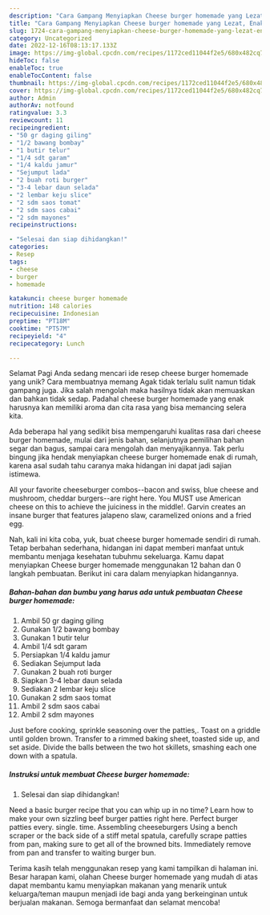 ```yaml
---
description: "Cara Gampang Menyiapkan Cheese burger homemade yang Lezat, Enak"
title: "Cara Gampang Menyiapkan Cheese burger homemade yang Lezat, Enak"
slug: 1724-cara-gampang-menyiapkan-cheese-burger-homemade-yang-lezat-enak
category: Uncategorized
date: 2022-12-16T08:13:17.133Z
image: https://img-global.cpcdn.com/recipes/1172ced11044f2e5/680x482cq70/cheese-burger-homemade-foto-resep-utama.jpg
hideToc: false
enableToc: true
enableTocContent: false
thumbnail: https://img-global.cpcdn.com/recipes/1172ced11044f2e5/680x482cq70/cheese-burger-homemade-foto-resep-utama.jpg
cover: https://img-global.cpcdn.com/recipes/1172ced11044f2e5/680x482cq70/cheese-burger-homemade-foto-resep-utama.jpg
author: Admin
authorAv: notfound
ratingvalue: 3.3
reviewcount: 11
recipeingredient:
- "50 gr daging giling"
- "1/2 bawang bombay"
- "1 butir telur"
- "1/4 sdt garam"
- "1/4 kaldu jamur"
- "Sejumput lada"
- "2 buah roti burger"
- "3-4 lebar daun selada"
- "2 lembar keju slice"
- "2 sdm saos tomat"
- "2 sdm saos cabai"
- "2 sdm mayones"
recipeinstructions:

- "Selesai dan siap dihidangkan!"
categories:
- Resep
tags:
- cheese
- burger
- homemade

katakunci: cheese burger homemade 
nutrition: 148 calories
recipecuisine: Indonesian
preptime: "PT18M"
cooktime: "PT57M"
recipeyield: "4"
recipecategory: Lunch

---
```



Selamat Pagi Anda sedang mencari ide resep cheese burger homemade yang unik? Cara membuatnya memang Agak tidak terlalu sulit namun tidak gampang juga. Jika salah mengolah maka hasilnya tidak akan memuaskan dan bahkan tidak sedap. Padahal cheese burger homemade yang enak harusnya kan memiliki aroma dan cita rasa yang bisa memancing selera kita.


Ada beberapa hal yang sedikit bisa mempengaruhi kualitas rasa dari cheese burger homemade, mulai dari jenis bahan, selanjutnya pemilihan bahan segar dan bagus, sampai cara mengolah dan menyajikannya. Tak perlu bingung jika hendak menyiapkan cheese burger homemade enak di rumah, karena asal sudah tahu caranya maka hidangan ini dapat jadi sajian istimewa.

All your favorite cheeseburger combos--bacon and swiss, blue cheese and mushroom, cheddar burgers--are right here. You MUST use American cheese on this to achieve the juiciness in the middle!. Garvin creates an insane burger that features jalapeno slaw, caramelized onions and a fried egg.


Nah, kali ini kita coba, yuk, buat cheese burger homemade sendiri di rumah. Tetap berbahan sederhana, hidangan ini dapat memberi manfaat untuk membantu menjaga kesehatan tubuhmu sekeluarga. Kamu dapat menyiapkan Cheese burger homemade menggunakan 12 bahan dan 0 langkah pembuatan. Berikut ini cara dalam menyiapkan hidangannya.

<!--inarticleads1-->

##### Bahan-bahan dan bumbu yang harus ada untuk pembuatan Cheese burger homemade:

1. Ambil 50 gr daging giling
1. Gunakan 1/2 bawang bombay
1. Gunakan 1 butir telur
1. Ambil 1/4 sdt garam
1. Persiapkan 1/4 kaldu jamur
1. Sediakan Sejumput lada
1. Gunakan 2 buah roti burger
1. Siapkan 3-4 lebar daun selada
1. Sediakan 2 lembar keju slice
1. Gunakan 2 sdm saos tomat
1. Ambil 2 sdm saos cabai
1. Ambil 2 sdm mayones


Just before cooking, sprinkle seasoning over the patties,. Toast on a griddle until golden brown. Transfer to a rimmed baking sheet, toasted side up, and set aside. Divide the balls between the two hot skillets, smashing each one down with a spatula. 

<!--inarticleads2-->

##### Instruksi untuk membuat Cheese burger homemade:


1. Selesai dan siap dihidangkan!

Need a basic burger recipe that you can whip up in no time? Learn how to make your own sizzling beef burger patties right here. Perfect burger patties every. single. time. Assembling cheeseburgers Using a bench scraper or the back side of a stiff metal spatula, carefully scrape patties from pan, making sure to get all of the browned bits. Immediately remove from pan and transfer to waiting burger bun. 

Terima kasih telah menggunakan resep yang kami tampilkan di halaman ini. Besar harapan kami, olahan Cheese burger homemade yang mudah di atas dapat membantu kamu menyiapkan makanan yang menarik untuk keluarga/teman maupun menjadi ide bagi anda yang berkeinginan untuk berjualan makanan. Semoga bermanfaat dan selamat mencoba!
